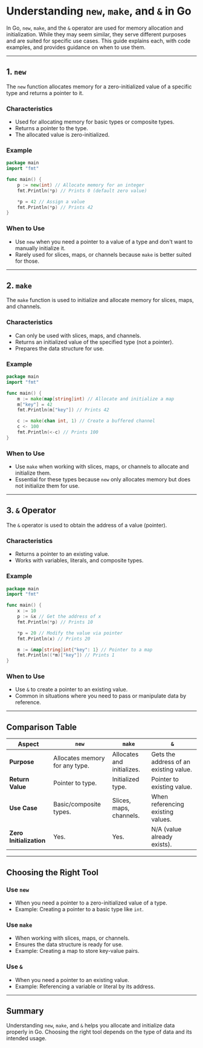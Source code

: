 # Understanding `new`, `make`, and `&` in Go

In Go, `new`, `make`, and the `&` operator are used for memory allocation and initialization. While they may seem similar, they serve different purposes and are suited for specific use cases. This guide explains each, with code examples, and provides guidance on when to use them.

---

## 1. `new`

The `new` function allocates memory for a zero-initialized value of a specific type and returns a pointer to it.

### Characteristics
- Used for allocating memory for basic types or composite types.
- Returns a pointer to the type.
- The allocated value is zero-initialized.

### Example
```go
package main
import "fmt"

func main() {
    p := new(int) // Allocate memory for an integer
    fmt.Println(*p) // Prints 0 (default zero value)

    *p = 42 // Assign a value
    fmt.Println(*p) // Prints 42
}
```

### When to Use
- Use `new` when you need a pointer to a value of a type and don't want to manually initialize it.
- Rarely used for slices, maps, or channels because `make` is better suited for those.

---

## 2. `make`

The `make` function is used to initialize and allocate memory for slices, maps, and channels.

### Characteristics
- Can only be used with slices, maps, and channels.
- Returns an initialized value of the specified type (not a pointer).
- Prepares the data structure for use.

### Example
```go
package main
import "fmt"

func main() {
    m := make(map[string]int) // Allocate and initialize a map
    m["key"] = 42
    fmt.Println(m["key"]) // Prints 42

    c := make(chan int, 1) // Create a buffered channel
    c <- 100
    fmt.Println(<-c) // Prints 100
}
```

### When to Use
- Use `make` when working with slices, maps, or channels to allocate and initialize them.
- Essential for these types because `new` only allocates memory but does not initialize them for use.

---

## 3. `&` Operator

The `&` operator is used to obtain the address of a value (pointer).

### Characteristics
- Returns a pointer to an existing value.
- Works with variables, literals, and composite types.

### Example
```go
package main
import "fmt"

func main() {
    x := 10
    p := &x // Get the address of x
    fmt.Println(*p) // Prints 10

    *p = 20 // Modify the value via pointer
    fmt.Println(x) // Prints 20

    m := &map[string]int{"key": 1} // Pointer to a map
    fmt.Println((*m)["key"]) // Prints 1
}
```

### When to Use
- Use `&` to create a pointer to an existing value.
- Common in situations where you need to pass or manipulate data by reference.

---

## Comparison Table

| **Aspect**               | **`new`**                            | **`make`**                   | **`&`**                              |
|--------------------------|---------------------------------------|------------------------------|---------------------------------------|
| **Purpose**              | Allocates memory for any type.       | Allocates and initializes.   | Gets the address of an existing value.|
| **Return Value**         | Pointer to type.                     | Initialized type.            | Pointer to existing value.            |
| **Use Case**             | Basic/composite types.               | Slices, maps, channels.      | When referencing existing values.     |
| **Zero Initialization**  | Yes.                                 | Yes.                         | N/A (value already exists).           |

---

## Choosing the Right Tool

### Use `new`
- When you need a pointer to a zero-initialized value of a type.
- Example: Creating a pointer to a basic type like `int`.

### Use `make`
- When working with slices, maps, or channels.
- Ensures the data structure is ready for use.
- Example: Creating a map to store key-value pairs.

### Use `&`
- When you need a pointer to an existing value.
- Example: Referencing a variable or literal by its address.

---

## Summary
Understanding `new`, `make`, and `&` helps you allocate and initialize data properly in Go. Choosing the right tool depends on the type of data and its intended usage.
